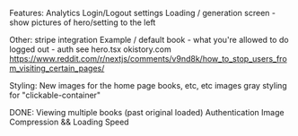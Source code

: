 Features:
Analytics
Login/Logout settings
Loading / generation screen - show pictures of hero/setting to the left

Other:
stripe integration
Example / default book - what you're allowed to do logged out - auth see hero.tsx
okistory.com
https://www.reddit.com/r/nextjs/comments/v9nd8k/how_to_stop_users_from_visiting_certain_pages/

Styling:
New images for the home page
books, etc, etc
images
gray styling for "clickable-container"

DONE:
Viewing multiple books (past original loaded)
Authentication
Image Compression && Loading Speed

